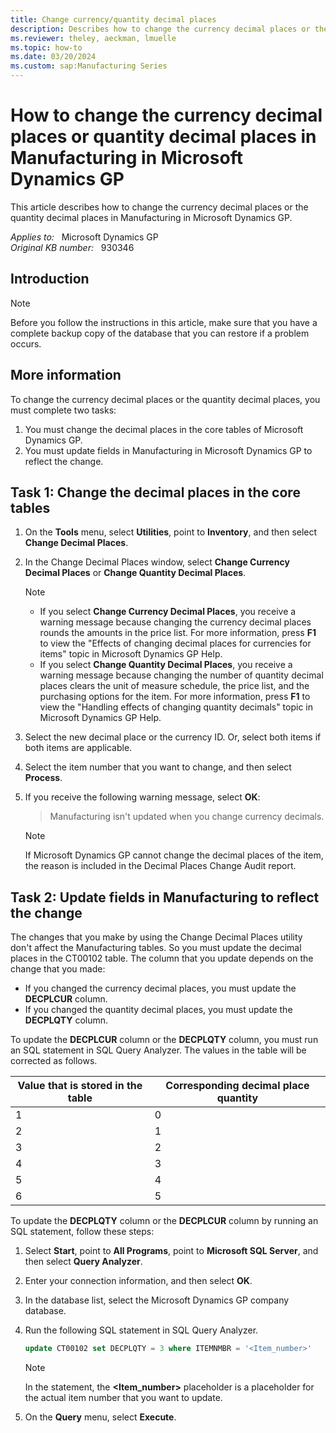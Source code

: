 ```yaml
---
title: Change currency/quantity decimal places
description: Describes how to change the currency decimal places or the quantity decimal places in Microsoft Dynamics GP.
ms.reviewer: theley, aeckman, lmuelle
ms.topic: how-to
ms.date: 03/20/2024
ms.custom: sap:Manufacturing Series
---
```

# How to change the currency decimal places or quantity decimal places in Manufacturing in Microsoft Dynamics GP

This article describes how to change the currency decimal places or the quantity decimal places in Manufacturing in Microsoft Dynamics GP.

_Applies to:_ &nbsp; Microsoft Dynamics GP  
_Original KB number:_ &nbsp; 930346

## Introduction

> [!NOTE]
> Before you follow the instructions in this article, make sure that you have a complete backup copy of the database that you can restore if a problem occurs.

## More information

To change the currency decimal places or the quantity decimal places, you must complete two tasks:

1. You must change the decimal places in the core tables of Microsoft Dynamics GP.
2. You must update fields in Manufacturing in Microsoft Dynamics GP to reflect the change.

## Task 1: Change the decimal places in the core tables

1. On the **Tools** menu, select **Utilities**, point to **Inventory**, and then select **Change Decimal Places**.
2. In the Change Decimal Places window, select **Change Currency Decimal Places** or **Change Quantity Decimal Places**.

    > [!NOTE]
    >
    > - If you select **Change Currency Decimal Places**, you receive a warning message because changing the currency decimal places rounds the amounts in the price list. For more information, press **F1** to view the "Effects of changing decimal places for currencies for items" topic in Microsoft Dynamics GP Help.
    > - If you select **Change Quantity Decimal Places**, you receive a warning message because changing the number of quantity decimal places clears the unit of measure schedule, the price list, and the purchasing options for the item. For more information, press **F1** to view the "Handling effects of changing quantity decimals" topic in Microsoft Dynamics GP Help.

3. Select the new decimal place or the currency ID. Or, select both items if both items are applicable.
4. Select the item number that you want to change, and then select **Process**.
5. If you receive the following warning message, select **OK**:  
    > Manufacturing isn't updated when you change currency decimals.

    > [!NOTE]
    > If Microsoft Dynamics GP cannot change the decimal places of the item, the reason is included in the Decimal Places Change Audit report.

## Task 2: Update fields in Manufacturing to reflect the change

The changes that you make by using the Change Decimal Places utility don't affect the Manufacturing tables. So you must update the decimal places in the CT00102 table. The column that you update depends on the change that you made:

- If you changed the currency decimal places, you must update the **DECPLCUR** column.
- If you changed the quantity decimal places, you must update the **DECPLQTY** column.

To update the **DECPLCUR** column or the **DECPLQTY** column, you must run an SQL statement in SQL Query Analyzer. The values in the table will be corrected as follows.

|Value that is stored in the table|Corresponding decimal place quantity|
|---|---|
|1|0|
|2|1|
|3|2|
|4|3|
|5|4|
|6|5|
  
To update the **DECPLQTY** column or the **DECPLCUR** column by running an SQL statement, follow these steps:

1. Select **Start**, point to **All Programs**, point to **Microsoft SQL Server**, and then select **Query Analyzer**.
2. Enter your connection information, and then select **OK**.
3. In the database list, select the Microsoft Dynamics GP company database.
4. Run the following SQL statement in SQL Query Analyzer.

    ```sql
    update CT00102 set DECPLQTY = 3 where ITEMNMBR = '<Item_number>'
    ```

    > [!NOTE]
    > In the statement, the **<Item_number>** placeholder is a placeholder for the actual item number that you want to update.

5. On the **Query** menu, select **Execute**.
